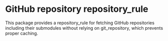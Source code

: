 # GitHub repository repository_rule
This package provides a repository_rule for fetching GitHub repositories including their submodules without relying on git_repository, which prevents proper caching.